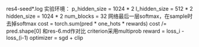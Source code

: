 res4-seed*.log
实验环境：
        p_hidden_size = 1024 * 2
        l_hidden_size = 512 * 2
        hidden_size = 1024 * 2
        num_blocks = 32
        网络最后一层softmax，在sample时去掉softmax
        cost = torch.sum(pred * one_hots * rewards)
        cost /= pred.shape[0]
和res-6.md作对比
criterion采用multiprob
reward = loss_i - loss_(i-1)
optimizer = sgd + clip
